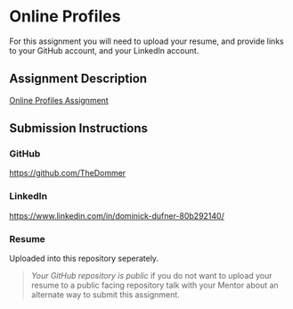# Online Profiles
For this assignment you will need to upload your resume, and provide links to your GitHub account, and your LinkedIn account.

## Assignment Description
[Online Profiles Assignment](https://education.launchcode.org/liftoff/assignments/online-profiles/)

## Submission Instructions
 
### GitHub
https://github.com/TheDommer

### LinkedIn
https://www.linkedin.com/in/dominick-dufner-80b292140/

### Resume
Uploaded into this repository seperately.  

> *Your GitHub repository is public* if you do not want to upload your resume to a public facing repository talk with your Mentor about an alternate way to submit this assignment.
